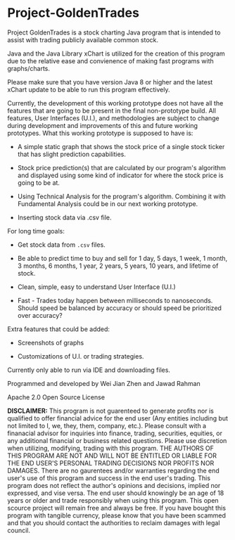 # Project-GoldenTrades

Project GoldenTrades is a stock charting Java program that is intended to assist with trading publicly available common stock.

Java and the Java Library xChart is utilized for the creation of this program due to the relative ease and convienence of making fast programs with graphs/charts.

Please make sure that you have version Java 8 or higher and the latest xChart update to be able to run this program effectively.

Currently, the development of this working prototype does not have all the features that are going to be present in the final non-prototype build. All features, User Interfaces (U.I.), and methodologies are subject to change during development and improvements of this and future working prototypes. What this working prototype is supposed to have is:

* A simple static graph that shows the stock price of a single stock ticker that has slight prediction capabilities.

* Stock price prediction(s) that are calculated by our program's algorithm and displayed using some kind of indicator for where the stock price is going to be at. 

* Using Technical Analysis for the program's algorithm. Combining it with Fundamental Analysis could be in our next working prototype.

* Inserting stock data via .csv file.

For long time goals:

* Get stock data from `.csv` files.

* Be able to predict time to buy and sell for 1 day, 5 days, 1 week, 1 month, 3 months, 6 months, 1 year, 2 years, 5 years, 10 years, and lifetime of stock.

* Clean, simple, easy to understand User Interface (U.I.)

* Fast - Trades today happen between milliseconds to nanoseconds. Should speed be balanced by accuracy or should speed be prioritized over accuracy?

Extra features that could be added:

* Screenshots of graphs

* Customizations of U.I. or trading strategies.

Currently only able to run via IDE and downloading files.

Programmed and developed by Wei Jian Zhen and Jawad Rahman

Apache 2.0 Open Source License

**DISCLAIMER:**
This program is not guarenteed to generate profits nor is qualified to offer financial advice for the end user (Any entities including but not limited to I, we, they, them, company, etc.). Please consult with a finanacial advisor for inquiries into finance, trading, securities, equities, or any additional financial or business related questions. Please use discretion when utilizing, modifying, trading with this program. THE AUTHORS OF THIS PROGRAM ARE NOT AND WILL NOT BE ENTITLED OR LIABLE FOR THE END USER'S PERSONAL TRADING DECISIONS NOR PROFITS NOR DAMAGES. There are no gaurentees and/or warranties regarding the end user's use of this program and success in the end user's trading. This program does not reflect the author's opinions and decisions, implied nor expressed, and vise versa. The end user should knowingly be an age of 18 years or older and trade responsibly when using this program. This open scource project will remain free and always be free. If you have bought this program with tangible currency, please know that you have been scammed and that you should contact the authorities to reclaim damages with legal council.
